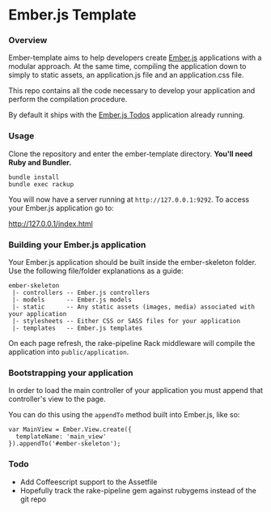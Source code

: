 # Ember.js Template

### Overview
Ember-template aims to help developers create [Ember.js](http://emberjs.com) applications with a modular approach.  At the same time, compiling the application down to simply to static assets, an application.js file and an application.css file.

This repo contains all the code necessary to develop your application and perform the compilation procedure.

By default it ships with the [Ember.js Todos](http) application already running.

### Usage
Clone the repository and enter the ember-template directory.  **You'll need Ruby and Bundler.**

	bundle install
	bundle exec rackup

You will now have a server running at `http://127.0.0.1:9292`.  To access your Ember.js application go to:

http://127.0.0.1/index.html

### Building your Ember.js application
Your Ember.js application should be built inside the ember-skeleton folder.  Use the following file/folder explanations as a guide:

	ember-skeleton
	 |-	controllers -- Ember.js controllers
	 |-	models		-- Ember.js models
	 |-	static 		-- Any static assets (images, media) associated with your application
	 |-	stylesheets	-- Either CSS or SASS files for your application
	 |-	templates	-- Ember.js templates

On each page refresh, the rake-pipeline Rack middleware will compile the application into `public/application`.

### Bootstrapping your application
In order to load the main controller of your application you must append that controller's view to the page.

You can do this using the `appendTo` method built into Ember.js, like so:

	var MainView = Ember.View.create({
	  templateName: 'main_view'
	}).appendTo('#ember-skeleton');


### Todo
* Add Coffeescript support to the Assetfile
* Hopefully track the rake-pipeline gem against rubygems instead of the git repo